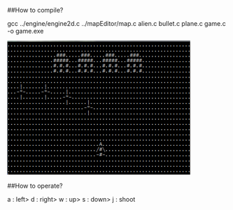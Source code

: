 ##How to compile?

gcc ../engine/engine2d.c ../mapEditor/map.c alien.c bullet.c plane.c game.c -o game.exe


![screen shot](https://raw.githubusercontent.com/dlawltjs/gittest/master/invader2/game.png)


##How to operate?

a : left> 
d : right>
w : up>
s : down>
j : shoot
